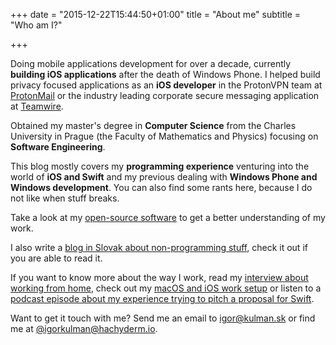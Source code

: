 +++
date = "2015-12-22T15:44:50+01:00"
title = "About me"
subtitle = "Who am I?"

+++

Doing mobile applications development for over a decade, currently **building iOS applications** after the death of Windows Phone. I helped build privacy focused applications as an **iOS developer** in the ProtonVPN team at [ProtonMail](https://www.protonmail.com) or the industry leading corporate secure messaging application at [Teamwire](https://www.teamwire.eu).

Obtained my master's degree in **Computer Science** from the Charles University in Prague (the Faculty of Mathematics and Physics) focusing on **Software Engineering**. 

This blog mostly covers my **programming experience** venturing into the world of **iOS and Swift** and my previous dealing with **Windows Phone and Windows development**. You can also find some rants here, because I do not like when stuff breaks. 

Take a look at my  [open-source software](https://github.com/igorkulman) to get a better understanding of my work.

I also write a [blog in Slovak about non-programming stuff](https://www.kulman.sk), check it out if you are able to read it.

If you want to know more about the way I work, read my [interview about working from home](https://remotehabits.com/interview/interview-with-igor-kulman-a-software-engineer-building-ios-apps-remotely), check out my [macOS and iOS work setup](https://thesweetsetup.com/igor-kulmans-macos-iphone-and-watch-setup) or listen to a [podcast episode about my experience trying to pitch a proposal for Swift](https://devchat.tv/iphreaks/ips-264-pitching-to-swift-with-igor-kulman/).

Want to get it touch with me? Send me an email to igor@kulman.sk or find me at [@igorkulman@hachyderm.io](https://hachyderm.io/@igorkulman).